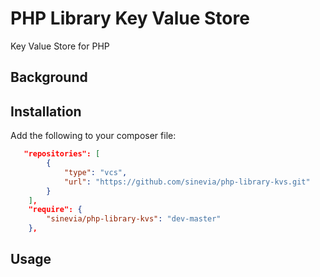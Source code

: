 # PHP Library Key Value Store
Key Value Store for PHP

## Background ##

## Installation ##

Add the following to your composer file:

```json
   "repositories": [
        {
            "type": "vcs",
            "url": "https://github.com/sinevia/php-library-kvs.git"
        }
    ],
    "require": {
        "sinevia/php-library-kvs": "dev-master"
    },
```

## Usage ##

```php

```
